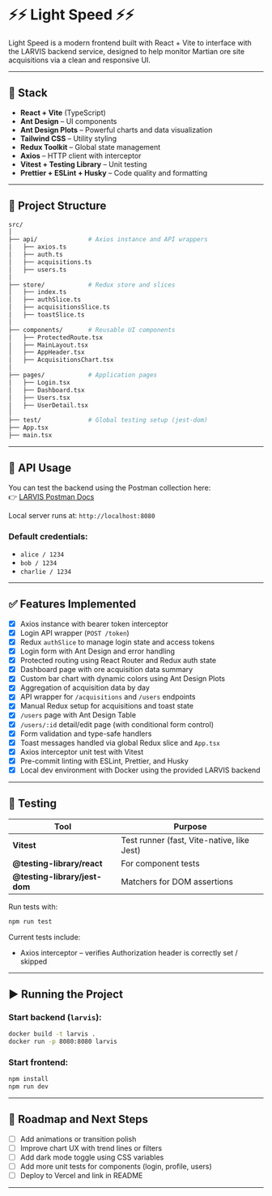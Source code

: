 # ⚡⚡ Light Speed ⚡⚡

Light Speed is a modern frontend built with React + Vite to interface with the LARVIS backend service, designed to help monitor Martian ore site acquisitions via a clean and responsive UI.

---

## 🔧 Stack

- **React + Vite** (TypeScript)
- **Ant Design** – UI components
- **Ant Design Plots** – Powerful charts and data visualization
- **Tailwind CSS** – Utility styling
- **Redux Toolkit** – Global state management
- **Axios** – HTTP client with interceptor
- **Vitest + Testing Library** – Unit testing
- **Prettier + ESLint + Husky** – Code quality and formatting

---

## 📁 Project Structure

```bash
src/
│
├── api/              # Axios instance and API wrappers
│   ├── axios.ts
│   ├── auth.ts
│   ├── acquisitions.ts
│   ├── users.ts
│
├── store/            # Redux store and slices
│   ├── index.ts
│   ├── authSlice.ts
│   ├── acquisitionsSlice.ts
│   ├── toastSlice.ts
│
├── components/       # Reusable UI components
│   ├── ProtectedRoute.tsx
│   ├── MainLayout.tsx
│   ├── AppHeader.tsx
│   ├── AcquisitionsChart.tsx
│
├── pages/            # Application pages
│   ├── Login.tsx
│   ├── Dashboard.tsx
│   ├── Users.tsx
│   ├── UserDetail.tsx
│
├── test/             # Global testing setup (jest-dom)
├── App.tsx
├── main.tsx
```

---

## 🔑 API Usage

You can test the backend using the Postman collection here:  
👉 [LARVIS Postman Docs](https://documenter.getpostman.com/view/40741497/2sB2j3BBor)

Local server runs at: `http://localhost:8080`

### Default credentials:

- `alice / 1234`
- `bob / 1234`
- `charlie / 1234`

---

## ✅ Features Implemented

- [x] Axios instance with bearer token interceptor
- [x] Login API wrapper (`POST /token`)
- [x] Redux `authSlice` to manage login state and access tokens
- [x] Login form with Ant Design and error handling
- [x] Protected routing using React Router and Redux auth state
- [x] Dashboard page with ore acquisition data summary
- [x] Custom bar chart with dynamic colors using Ant Design Plots
- [x] Aggregation of acquisition data by day
- [x] API wrapper for `/acquisitions` and `/users` endpoints
- [x] Manual Redux setup for acquisitions and toast state
- [x] `/users` page with Ant Design Table
- [x] `/users/:id` detail/edit page (with conditional form control)
- [x] Form validation and type-safe handlers
- [x] Toast messages handled via global Redux slice and `App.tsx`
- [x] Axios interceptor unit test with Vitest
- [x] Pre-commit linting with ESLint, Prettier, and Husky
- [x] Local dev environment with Docker using the provided LARVIS backend

---

## 🧪 Testing

| Tool                          | Purpose                                    |
| ----------------------------- | ------------------------------------------ |
| **Vitest**                    | Test runner (fast, Vite-native, like Jest) |
| **@testing-library/react**    | For component tests                        |
| **@testing-library/jest-dom** | Matchers for DOM assertions                |

Run tests with:

```bash
npm run test
```

Current tests include:

- Axios interceptor – verifies Authorization header is correctly set / skipped

---

## ▶️ Running the Project

### Start backend (`larvis`):

```bash
docker build -t larvis .
docker run -p 8080:8080 larvis
```

### Start frontend:

```bash
npm install
npm run dev
```

---

## 📌 Roadmap and Next Steps

- [ ] Add animations or transition polish
- [ ] Improve chart UX with trend lines or filters
- [ ] Add dark mode toggle using CSS variables
- [ ] Add more unit tests for components (login, profile, users)
- [ ] Deploy to Vercel and link in README

---
